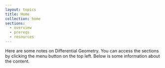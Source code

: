 ```yaml
---
layout: topics
title: Home
collection: home
sections:
  - overview
  - prereqs
  - resources
---
```


<p>
Here are some notes on Differential Geometry. You can access the sections by clicking the menu button on the top left. Below is some information about the content.
</p>
